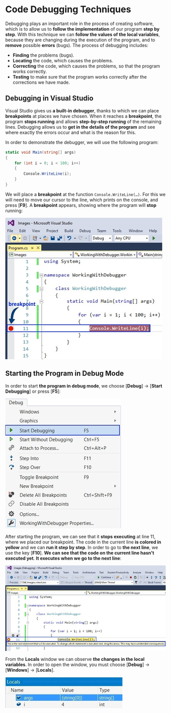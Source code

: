 # Code Debugging Techniques

Debugging plays an important role in the process of creating software, which is to allow us to **follow the implementation** of our program **step by step**. With this technique we can **follow the values of the local variables**, because they are changing during the execution of the program, and to **remove** possible **errors** \(bugs\). The process of debugging includes:

* **Finding** the problems \(bugs\).
* **Locating** the code, which causes the problems.
* **Correcting** the code, which causes the problems, so that the program works correctly.
* **Testing** to make sure that the program works correctly after the corrections we have made.

## Debugging in Visual Studio

Visual Studio gives us **a built-in debugger**, thanks to which we can place **breakpoints** at places we have chosen. When it reaches a **breakpoint**, the program **stops running** and allows **step-by-step running** of the remaining lines. Debugging allows us to **get in the details of the program** and see where exactly the errors occur and what is the reason for this.

In order to demonstrate the debugger, we will use the following program:

```csharp
static void Main(string[] args)
{
    for (int i = 0; i < 100; i++)
    {
        Console.WriteLine(i);
    }
}
```

We will place a **breakpoint** at the function `Console.WriteLine(…)`. For this we will need to move our cursor to the line, which prints on the console, and press [**F9**]. A **breakpoint** appears, showing where the program will **stop** running:

![](/assets/chapter-11-images/02.Debugger-01.jpg)

## Starting the Program in Debug Mode

In order to start  **the program in debug mode**, we choose \[**Debug**\] -&gt; \[**Start Debugging**\] or press \[**F5**\]:

![](/assets/chapter-11-images/02.Debugger-02.jpg)

After starting the program, we can see that it **stops executing** at line 11, where we placed our breakpoint. The code in the current line **is colored in yellow** and we can **run it step by step**. In order to go to **the next line**, we use the key \[**F10**\]. **We can see that the code on the current line hasn't executed yet**. **It executes when we go to the next line**:

![Debugger](/assets/chapter-11-images/02.Debugger-03.jpg)

From the **Locals** window we can observe **the changes in the local variables**. In order to open the window, you must choose \[**Debug**\] -&gt; \[**Windows**\] -&gt; \[**Locals**\].

![Debugger](/assets/chapter-11-images/02.Debugger-04.jpg)

